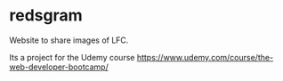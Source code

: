 # redsgram
Website to share images of LFC.

Its a project for the Udemy course https://www.udemy.com/course/the-web-developer-bootcamp/
